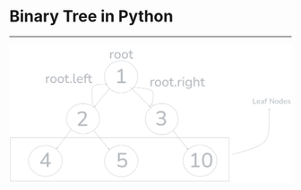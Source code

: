 # Binary Tree in Python
---
![My Screenshot](https://github.com/Prabhat-Chaubey/Compy_Coding/blob/main/Untitled-2024ss-10-07-1413.png)
